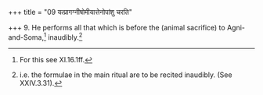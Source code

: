 +++
title = "09 यत्प्रागग्नीषोमीयात्तेनोपांशु चरति"

+++
9. He performs all that which is before the (animal sacrifice) to Agni-and-Soma,[^1] inaudibly.[^2]   


[^1]: For this see XI.16.1ff.  

[^2]: i.e. the formulae in the main ritual are to be recited inaudibly. (See XXIV.3.31).
